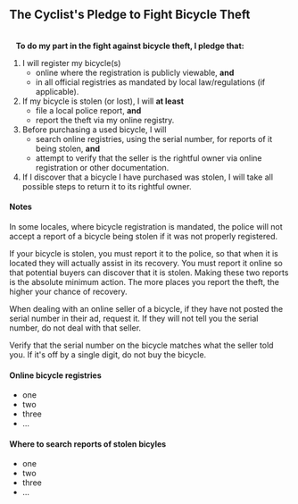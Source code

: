
<div class="panel panel-primary">
  <div class="panel-heading">
    <h2 class="panel-title">
      The Cyclist's Pledge to Fight Bicycle Theft
    </h2>
  </div>

  <p><br>&nbsp;&nbsp;&nbsp;<strong>To do my part in the fight against bicycle theft, I pledge that:</strong></p>

  <ol>
    <li>
      I will register my bicycle(s) 
      <ul>
        <li>online where the registration is publicly viewable, <strong>and</strong></li>
        <li>in all official registries as mandated by local law/regulations (if applicable).</li>
      </ul>
    </li>
    <li>
      If my bicycle is stolen (or lost), I will <strong>at least</strong>
      <ul>
        <li>file a local police report, <strong>and</strong></li>
        <li>report the theft via my online registry.</li>
      </ul>
    </li>
    <li>
      Before purchasing a used bicycle, I will
      <ul>
        <li>search online registries, using the serial number, for reports of it being stolen, <strong>and</strong></li>
        <li>attempt to verify that the seller is the rightful owner via online registration or other documentation.</li>
      </ul>
    </li>
    <li>
      If I discover that a bicycle I have purchased was stolen, I will take all
      possible steps to return it to its rightful owner.
    </li>
  </ol>

</div>

#### Notes

In some locales, where bicycle registration is mandated, the police will not accept
a report of a bicycle being stolen if it was not properly registered.

If your bicycle is stolen, you must report it to the police, so that when it is 
located they will actually assist in its recovery. You must report it online so that
potential buyers can discover that it is stolen. Making these two reports
is the absolute minimum action. The more places you report the theft, the
higher your chance of recovery.

When dealing with an online seller of a bicycle, if they have not posted the 
serial number in their ad, request it. If they will not tell you the serial 
number, do not deal with that seller.

Verify that the serial number on the bicycle matches what the seller told you.
If it's off by a single digit, do not buy the bicycle.

#### Online bicycle registries

* one
* two
* three
* ...

#### Where to search reports of stolen bicyles

* one
* two
* three
* ...

